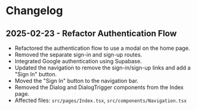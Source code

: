 # Changelog

## 2025-02-23 - Refactor Authentication Flow

- Refactored the authentication flow to use a modal on the home page.
- Removed the separate sign-in and sign-up routes.
- Integrated Google authentication using Supabase.
- Updated the navigation to remove the sign-in/sign-up links and add a "Sign In" button.
- Moved the "Sign In" button to the navigation bar.
- Removed the Dialog and DialogTrigger components from the Index page.
- Affected files: `src/pages/Index.tsx`, `src/components/Navigation.tsx`
